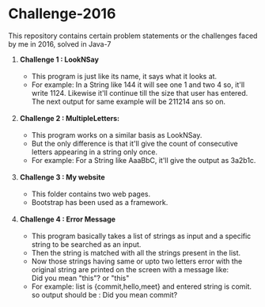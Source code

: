 # Challenge-2016

This repository contains certain problem statements or the challenges faced by me in 2016, solved in Java-7

<ol>
  <li><b>Challenge 1 : LookNSay</b><br>
  <ul>
    <br>
    <li>This program is just like its name, it says what it looks at.</li>
    <li>For example: In a String like 144 it will see one 1 and two 4 so, it'll write 1124. Likewise it'll continue till the size that user has entered. The next output for same example will be 211214 ans so on.</li>
  </ul>
  </li> 
  <br>
  <li><b>Challenge 2 : MultipleLetters:</b><br>
    <ul>
    <br>
    <li>This program works on a similar basis as LookNSay.</li>
    <li> But the only difference is that it'll give the count of consecutive letters appearing in a string only once.</li>
    <li> For example: For a String like AaaBbC, it'll give the output as 3a2b1c.</li>
  </ul>
  </li>
  <br>
  <li><b>Challenge 3 : My website</b><br>
  <ul>
  <br>
  <li>This folder contains two web pages.</li>
  <li>Bootstrap has been used as a framework.</li>
  </ul>
  </li>
  <br>
  <li><b>Challenge 4 : Error Message</b><br>
    <ul>
    <br>
    <li>This program basically takes a list of strings as input and a specific string to be searched as an input.</li>
    <li>Then the string is matched with all the strings present in the list.</li>
    <li>Now those strings having same or upto two letters error with the original string are printed on the screen with a message like:<br>Did you mean "this"? or "this"</li>
    <li>For example: list is {commit,hello,meet} and entered string is comit. so output should be : Did you mean commit?</li>
  </ul>
  </li>
</ol>
